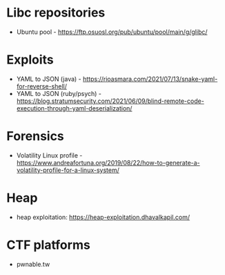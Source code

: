 # Libc repositories
- Ubuntu pool - https://ftp.osuosl.org/pub/ubuntu/pool/main/g/glibc/

# Exploits
- YAML to JSON (java) - https://rioasmara.com/2021/07/13/snake-yaml-for-reverse-shell/
- YAML to JSON (ruby/psych) - https://blog.stratumsecurity.com/2021/06/09/blind-remote-code-execution-through-yaml-deserialization/

# Forensics
- Volatility Linux profile - https://www.andreafortuna.org/2019/08/22/how-to-generate-a-volatility-profile-for-a-linux-system/

# Heap
- heap exploitation: https://heap-exploitation.dhavalkapil.com/

# CTF platforms
- pwnable.tw